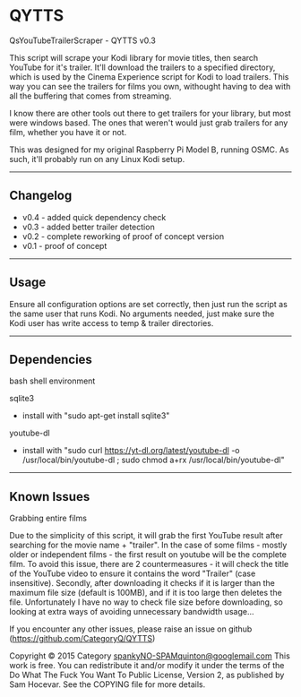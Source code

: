 # QYTTS

QsYouTubeTrailerScraper - QYTTS v0.3

This script will scrape your Kodi library for movie titles, then search
YouTube for it's trailer. It'll download the trailers to a specified
directory, which is used by the Cinema Experience script for Kodi to
load trailers. This way you can see the trailers for films you own, 
withought having to dea with all the buffering that comes from streaming.

I know there are other tools out there to get trailers for your library,
but most were windows based. The ones that weren't would just grab trailers
for any film, whether you have it or not.

This was designed for my original Raspberry Pi Model B, running OSMC.
As such, it'll probably run on any Linux Kodi setup.


---------
Changelog
---------
- v0.4 - added quick dependency check
- v0.3 - added better trailer detection
- v0.2 - complete reworking of proof of concept version
- v0.1 - proof of concept


----
Usage
-----
Ensure all configuration options are set correctly, then just
run the script as the same user that runs Kodi. 
No arguments needed, just make sure the Kodi user has write access to 
temp & trailer directories.


------------
Dependencies
------------
bash shell environment

sqlite3
- install with "sudo apt-get install sqlite3"

youtube-dl
- install with "sudo curl https://yt-dl.org/latest/youtube-dl -o /usr/local/bin/youtube-dl ; sudo chmod a+rx /usr/local/bin/youtube-dl"


------------
Known Issues
------------
Grabbing entire films

Due to the simplicity of this script, it will grab the first YouTube result
after searching for the movie name + "trailer". In the case of some films - 
mostly older or independent films - the first result on youtube will be
the complete film. To avoid this issue, there are 2 countermeasures - it
will check the title of the YouTube video to ensure it contains the word
"Trailer" (case insensitive). Secondly, after downloading it checks if it
is larger than the maximum file size (default is 100MB), and if it is too 
large then deletes the file. Unfortunately I have no way to check file size
before downloading, so looking at extra ways of avoiding unnecessary 
bandwidth usage...


 
If you encounter any other issues, please raise an issue on github
(https://github.com/CategoryQ/QYTTS)
 


 
Copyright © 2015 Category <spankyNO-SPAMquinton@googlemail.com>
This work is free. You can redistribute it and/or modify it under the
terms of the Do What The Fuck You Want To Public License, Version 2,
as published by Sam Hocevar. See the COPYING file for more details.
